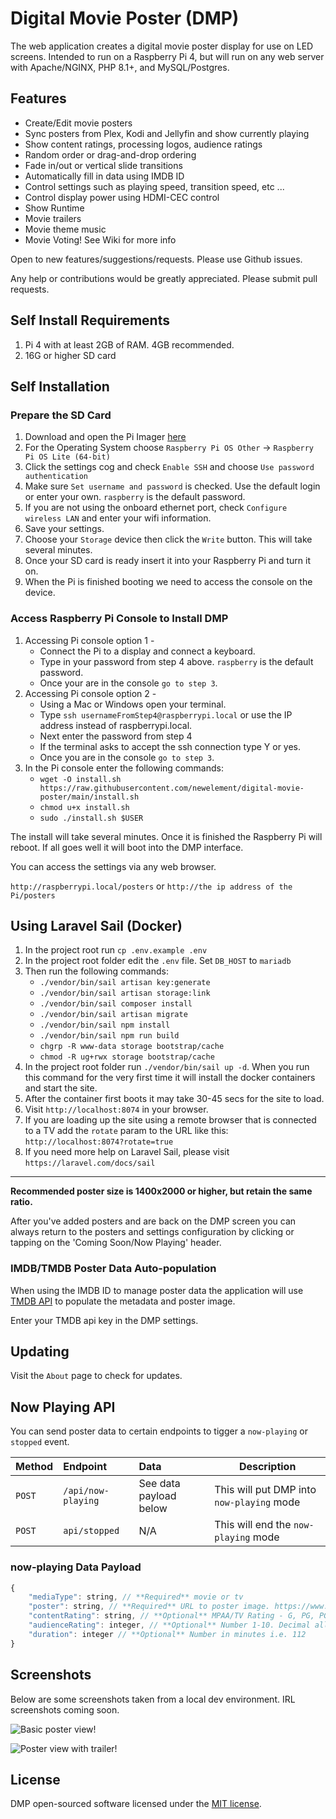 # Digital Movie Poster (DMP)

The web application creates a digital movie poster display for use on LED screens. Intended to run on a Raspberry Pi 4, but will run on any web server with Apache/NGINX, PHP 8.1+, and MySQL/Postgres.

## Features

-   Create/Edit movie posters
-   Sync posters from Plex, Kodi and Jellyfin and show currently playing
-   Show content ratings, processing logos, audience ratings
-   Random order or drag-and-drop ordering
-   Fade in/out or vertical slide transitions
-   Automatically fill in data using IMDB ID
-   Control settings such as playing speed, transition speed, etc ...
-   Control display power using HDMI-CEC control
-   Show Runtime
-   Movie trailers
-   Movie theme music
-   Movie Voting! See Wiki for more info

Open to new features/suggestions/requests. Please use Github issues.

Any help or contributions would be greatly appreciated. Please submit pull requests.

## Self Install Requirements

1. Pi 4 with at least 2GB of RAM. 4GB recommended.
2. 16G or higher SD card

## Self Installation

### Prepare the SD Card

1. Download and open the Pi Imager [here](https://www.raspberrypi.com/software/)
2. For the Operating System choose `Raspberry Pi OS Other` -> `Raspberry Pi OS Lite (64-bit)`
3. Click the settings cog and check `Enable SSH` and choose `Use password authentication`
4. Make sure `Set username and password` is checked. Use the default login or enter your own. `raspberry` is the default password.
5. If you are not using the onboard ethernet port, check `Configure wireless LAN` and enter your wifi information.
6. Save your settings.
7. Choose your `Storage` device then click the `Write` button. This will take several minutes.
8. Once your SD card is ready insert it into your Raspberry Pi and turn it on.
9. When the Pi is finished booting we need to access the console on the device.

### Access Raspberry Pi Console to Install DMP

1. Accessing Pi console option 1 -
    - Connect the Pi to a display and connect a keyboard.
    - Type in your password from step 4 above. `raspberry` is the default password.
    - Once your are in the console `go to step 3`.
2. Accessing Pi console option 2 -
    - Using a Mac or Windows open your terminal.
    - Type `ssh usernameFromStep4@raspberrypi.local` or use the IP address instead of raspberrypi.local.
    - Next enter the password from step 4
    - If the terminal asks to accept the ssh connection type Y or yes.
    - Once you are in the console `go to step 3`.
3. In the Pi console enter the following commands:
    - `wget -O install.sh https://raw.githubusercontent.com/newelement/digital-movie-poster/main/install.sh`
    - `chmod u+x install.sh`
    - `sudo ./install.sh $USER`

The install will take several minutes. Once it is finished the Raspberry Pi will reboot. If all goes well it will boot into the DMP interface.

You can access the settings via any web browser.

`http://raspberrypi.local/posters` or `http://the ip address of the Pi/posters`

## Using Laravel Sail (Docker)

1. In the project root run `cp .env.example .env`
2. In the project root folder edit the `.env` file. Set `DB_HOST` to `mariadb`
3. Then run the following commands:
    - `./vendor/bin/sail artisan key:generate`
    - `./vendor/bin/sail artisan storage:link`
    - `./vendor/bin/sail composer install`
    - `./vendor/bin/sail artisan migrate`
    - `./vendor/bin/sail npm install`
    - `./vendor/bin/sail npm run build`
    - `chgrp -R www-data storage bootstrap/cache`
    - `chmod -R ug+rwx storage bootstrap/cache`
4. In the project root folder run `./vendor/bin/sail up -d`. When you run this command for the very first time it will install the docker containers and start the site.
5. After the container first boots it may take 30-45 secs for the site to load.
6. Visit `http://localhost:8074` in your browser.
7. If you are loading up the site using a remote browser that is connected to a TV add the `rotate` param to the URL like this: `http://localhost:8074?rotate=true`
8. If you need more help on Laravel Sail, please visit `https://laravel.com/docs/sail`

---

**Recommended poster size is 1400x2000 or higher, but retain the same ratio.**

After you've added posters and are back on the DMP screen you can always return to the posters and settings configuration by clicking or tapping on the 'Coming Soon/Now Playing' header.

### IMDB/TMDB Poster Data Auto-population

When using the IMDB ID to manage poster data the application will use [TMDB API](https://developers.themoviedb.org/3/getting-started/introduction) to populate the metadata and poster image.

Enter your TMDB api key in the DMP settings.

## Updating

Visit the `About` page to check for updates.

## Now Playing API

You can send poster data to certain endpoints to tigger a `now-playing` or `stopped` event.

| Method | Endpoint           | Data                   | Description                               |
| :----- | :----------------- | :--------------------- | ----------------------------------------- |
| `POST` | `/api/now-playing` | See data payload below | This will put DMP into `now-playing` mode |
| `POST` | `api/stopped`      | N/A                    | This will end the `now-playing` mode      |

### now-playing Data Payload

```javascript
{
    "mediaType": string, // **Required** movie or tv
    "poster": string, // **Required** URL to poster image. https://www...jpg
    "contentRating": string, // **Optional** MPAA/TV Rating - G, PG, PG-13...etc, TV-Y, TV-7, TV-MA...etc
    "audienceRating": integer, // **Optional** Number 1-10. Decimal allowed i.e. 8.5
    "duration": integer // **Optional** Number in minutes i.e. 112
}
```

## Screenshots

Below are some screenshots taken from a local dev environment. IRL screenshots coming soon.

![Basic poster view!](https://newelementdesigns.com/assets/images/screen1.png)

![Poster view with trailer!](https://newelementdesigns.com/assets/images/screen2.png)

## License

DMP open-sourced software licensed under the [MIT license](https://opensource.org/licenses/MIT).
